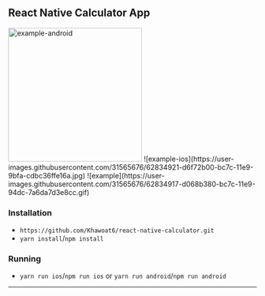 ## React Native Calculator App

<img width="271" alt="example-android" src="https://user-images.githubusercontent.com/31565676/62834920-d65e9480-bc7c-11e9-9e71-092947833ce9.png">
![example-ios](https://user-images.githubusercontent.com/31565676/62834921-d6f72b00-bc7c-11e9-9bfa-cdbc36ffe16a.jpg)
![example](https://user-images.githubusercontent.com/31565676/62834917-d068b380-bc7c-11e9-94dc-7a6da7d3e8cc.gif)


### Installation

- `https://github.com/Khawoat6/react-native-calculator.git`
- `yarn install`/`npm install`

### Running

- `yarn run ios`/`npm run ios` or `yarn run android`/`npm run android`

---
